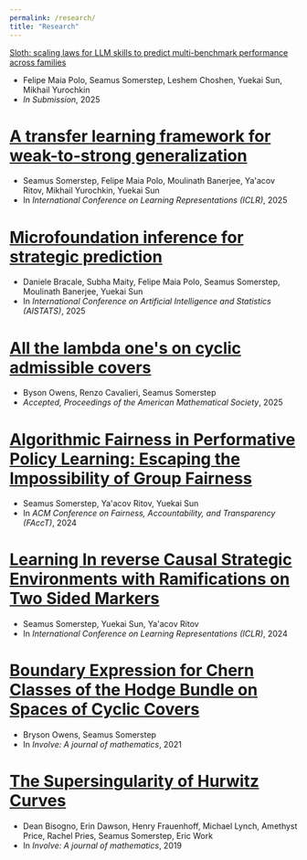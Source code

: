 ```yaml
---
permalink: /research/
title: "Research"
---
```

[Sloth: scaling laws for LLM skills to predict multi-benchmark performance across families](https://arxiv.org/abs/2412.06540v1)
-  Felipe Maia Polo, Seamus Somerstep, Leshem Choshen, Yuekai Sun, Mikhail Yurochkin
- *In Submission*, 2025
  
[A transfer learning framework for weak-to-strong generalization](https://arxiv.org/abs/2405.16236)
=======
  - Seamus Somerstep, Felipe Maia Polo, Moulinath Banerjee, Ya'acov Ritov, Mikhail Yurochkin, Yuekai Sun
  - In *International Conference on Learning Representations (ICLR)*, 2025

[Microfoundation inference for strategic prediction](https://arxiv.org/abs/2411.08998)
=======
- Daniele Bracale, Subha Maity, Felipe Maia Polo, Seamus Somerstep, Moulinath Banerjee, Yuekai Sun
- In *International Conference on Artificial Intelligence and Statistics (AISTATS)*, 2025

[All the lambda one's on cyclic admissible covers](https://arxiv.org/abs/2112.13892)
=====
  - Byson Owens, Renzo Cavalieri, Seamus Somerstep
  - *Accepted, Proceedings of the American Mathematical Society*, 2025

[Algorithmic Fairness in Performative Policy Learning: Escaping the Impossibility of Group Fairness](https://arxiv.org/abs/2405.20447)
=======
  - Seamus Somerstep, Ya'acov Ritov, Yuekai Sun
  - In *ACM Conference on Fairness, Accountability, and Transparency (FAccT)*, 2024

[Learning In reverse Causal Strategic Environments with Ramifications on Two Sided Markers](https://arxiv.org/abs/2404.13240)
=====
  - Seamus Somerstep, Yuekai Sun, Ya'acov Ritov
  - In *International Conference on Learning Representations (ICLR)*, 2024

[Boundary Expression for Chern Classes of the Hodge Bundle on Spaces of Cyclic Covers](https://arxiv.org/abs/1912.07720)
=====
  - Bryson Owens, Seamus Somerstep
  - In *Involve: A journal of mathematics*, 2021

[The Supersingularity of Hurwitz Curves](https://arxiv.org/abs/1810.01582) 
=======
 - Dean Bisogno, Erin Dawson, Henry Frauenhoff, Michael Lynch, Amethyst Price, Rachel Pries, Seamus Somerstep, Eric Work
 - In *Involve: A journal of mathematics*, 2019
